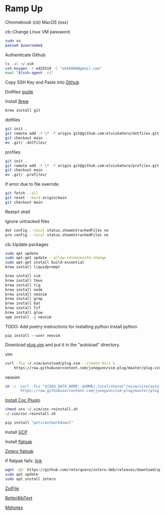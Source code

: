 # Ramp Up


Chromebook (cb)
MacOS (osx)

cb::Change Linux VM password

```sh
sudo su
passwd $username$
```


Authenticate Github

```sh
ls -al ~/.ssh
ssh-keygen -t ed25519 -C "ekk0809@gmail.com"
eval "$(ssh-agent -s)"
```

Copy SSH Key and Paste into [Github](https://github.com/settings/keys)

Dotfiles [guide](https://www.ackama.com/blog/posts/the-best-way-to-store-your-dotfiles-a-bare-git-repository-explained)

Install [Brew](https://brew.sh/)
```sh
brew install git
```

dotfiles
```sh
git init .
git remote add -t \* -f origin git@github.com:elviskahoro/dotfiles.git
git checkout main
mv .git/ .dotfiles/
```

profiles
```sh
git init .
git remote add -t \* -f origin git@github.com:elviskahoro/profiles.git
git checkout main
mv .git/ .profiles/
```

If error due to file override.
```sh
git fetch --all
git reset --hard origin/main
git checkout main
```

Restart shell

Ignore untracked files
```sh
dot config --local status.showUntrackedFiles no
pro config --local status.showUntrackedFiles no
```

cb::Update packages
```sh
sudo apt update
sudo apt-get update --allow-releaseinfo-change
sudo apt-get install build-essential
brew install liquidprompt
```

```sh
brew install vim
brew install tmux
brew install tig
brew install node
brew install neovim
brew install grep
brew install bat
brew install fzf
brew install glow
npm install -g neovim
```

TODO: Add poetry instructions for installing python
Install python
```
pip install --user neovim
```

Download [plug.vim](https://raw.githubusercontent.com/junegunn/vim-plug/master/plug.vim) and put it in the "autoload" directory.

vim
```sh
curl -fLo ~/.vim/autoload/plug.vim --create-dirs \
    https://raw.githubusercontent.com/junegunn/vim-plug/master/plug.vim
```

neovim
```sh
sh -c 'curl -fLo "${XDG_DATA_HOME:-$HOME/.local/share}"/nvim/site/autoload/plug.vim --create-dirs \
       https://raw.githubusercontent.com/junegunn/vim-plug/master/plug.vim'
```

[Install Coc Plugin](https://github.com/neoclide/coc.nvim/wiki/Install-coc.nvim)

```sh
chmod u+x ~/.vim/coc-reinstall.sh
~/.vim/coc-reinstall.sh
```

```sh
pip install "pelican[markdown]"
```

Install [GCP](https://cloud.google.com/sdk/docs/install#deb)

Install [flatpak](https://flatpak.org/setup/Chrome%20OS/)

[Zotero flatpak](https://flathub.org/apps/details/org.zotero.Zotero)

If flatpak fails: [link](https://www.zotero.org/support/kb/installing_on_a_chromebook)
```sh
wget -qO- https://github.com/retorquere/zotero-deb/releases/download/apt-get/install.sh | sudo bash
sudo apt update
sudo apt install zotero
```

[ZotFile](http://zotfile.com/)

[BetterBibText](https://retorque.re/zotero-better-bibtex/)

[Mdnotes](https://github.com/argenos/zotero-mdnotes)
